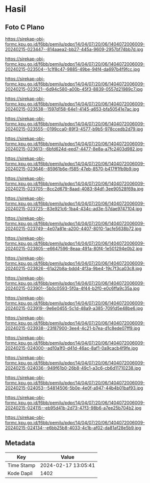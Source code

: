 # Hasil

## Foto C Plano

https://sirekap-obj-formc.kpu.go.id/f6bb/pemilu/pdpr/14/04/07/20/06/1404072006009-20240215-023447--814aaea2-bb27-445a-9609-2957bf74bb7d.jpg

https://sirekap-obj-formc.kpu.go.id/f6bb/pemilu/pdpr/14/04/07/20/06/1404072006009-20240215-023504--1c1f8c47-9885-49be-94f4-da697b4f9fcc.jpg

https://sirekap-obj-formc.kpu.go.id/f6bb/pemilu/pdpr/14/04/07/20/06/1404072006009-20240215-023521--6d94c580-a00b-45f3-8839-0557d21989c7.jpg

https://sirekap-obj-formc.kpu.go.id/f6bb/pemilu/pdpr/14/04/07/20/06/1404072006009-20240215-023538--1597d158-64e1-4145-a653-bfa50541e7ac.jpg

https://sirekap-obj-formc.kpu.go.id/f6bb/pemilu/pdpr/14/04/07/20/06/1404072006009-20240215-023555--0199cca0-89f3-4577-b9b5-978ccedb2d79.jpg

https://sirekap-obj-formc.kpu.go.id/f6bb/pemilu/pdpr/14/04/07/20/06/1404072006009-20240215-023613--6bfd624d-eed7-4477-8e8a-a7fc2403d982.jpg

https://sirekap-obj-formc.kpu.go.id/f6bb/pemilu/pdpr/14/04/07/20/06/1404072006009-20240215-023646--85961b6e-f585-47eb-8570-b417ff1fb9b9.jpg

https://sirekap-obj-formc.kpu.go.id/f6bb/pemilu/pdpr/14/04/07/20/06/1404072006009-20240215-023705--8cc2d679-8aad-4083-84df-3ee90528f69a.jpg

https://sirekap-obj-formc.kpu.go.id/f6bb/pemilu/pdpr/14/04/07/20/06/1404072006009-20240215-023725--83e921c6-1ba4-434c-ad3e-57dae9747104.jpg

https://sirekap-obj-formc.kpu.go.id/f6bb/pemilu/pdpr/14/04/07/20/06/1404072006009-20240215-023749--4e07a81e-a200-4407-8010-1acfe5638b72.jpg

https://sirekap-obj-formc.kpu.go.id/f6bb/pemilu/pdpr/14/04/07/20/06/1404072006009-20240215-023805--e6647596-8eaa-491a-80f4-1e501294e0b2.jpg

https://sirekap-obj-formc.kpu.go.id/f6bb/pemilu/pdpr/14/04/07/20/06/1404072006009-20240215-023826--61a22b8a-bdd4-4f3a-9be4-19c7f3ca03c8.jpg

https://sirekap-obj-formc.kpu.go.id/f6bb/pemilu/pdpr/14/04/07/20/06/1404072006009-20240215-023901--5b0c0593-5f0a-4f44-b2f0-e0c6ffa9c35a.jpg

https://sirekap-obj-formc.kpu.go.id/f6bb/pemilu/pdpr/14/04/07/20/06/1404072006009-20240215-023919--9e6e0455-5c1d-48a9-a385-7091d5e48be6.jpg

https://sirekap-obj-formc.kpu.go.id/f6bb/pemilu/pdpr/14/04/07/20/06/1404072006009-20240215-023938--23f87900-3ee4-4c21-b7ea-d1c8ede07ff9.jpg

https://sirekap-obj-formc.kpu.go.id/f6bb/pemilu/pdpr/14/04/07/20/06/1404072006009-20240215-024000--ad10a1f0-d41d-46ac-8af1-0a9cacb4f9fe.jpg

https://sirekap-obj-formc.kpu.go.id/f6bb/pemilu/pdpr/14/04/07/20/06/1404072006009-20240215-024036--949f61b0-26b8-49c1-a3c6-cb6d11710238.jpg

https://sirekap-obj-formc.kpu.go.id/f6bb/pemilu/pdpr/14/04/07/20/06/1404072006009-20240215-024053--54814506-5b0e-4e0f-a947-44b4b01baf93.jpg

https://sirekap-obj-formc.kpu.go.id/f6bb/pemilu/pdpr/14/04/07/20/06/1404072006009-20240215-024115--eb95d41b-2d73-47f3-98b6-a7ee25b704b2.jpg

https://sirekap-obj-formc.kpu.go.id/f6bb/pemilu/pdpr/14/04/07/20/06/1404072006009-20240215-024134--e6bb25b8-4033-4c1b-af02-da81af28e5b9.jpg


## Metadata

| Key        | Value               |
| ---------- | ------------------- |
| Time Stamp | 2024-02-17 13:05:41 |
| Kode Dapil | 1402                |



